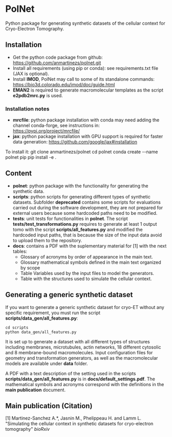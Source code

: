 # PolNet
Python package for generating synthetic datasets of the cellular context for Cryo-Electron Tomography.

## Installation

* Get the python code package from github: https://github.com/anmartinezs/polnet.git
* Install all requirements (using pip or conda): see requirements.txt file (JAX is optional).
* Install **IMOD**, PolNet may call to some of its standalone commands: https://bio3d.colorado.edu/imod/doc/guide.html
* **EMAN2** is required to generate macromolecular templates as the script **e2pdb2mrc.py** is used.

### Installation notes

* **mrcfile**: python package installation with conda may need adding the channel conda-forge, see instructions in: https://pypi.org/project/mrcfile/
* **jax**: python package installation with GPU support is required for faster data generation: https://github.com/google/jax#installation

To install it:
    git clone anmartinezs/polnet
    cd polnet
    conda create --name polnet pip
    pip install -e .

## Content

* **polnet**: python package with the functionality for generating the synthetic data.
* **scripts**: python scripts for generating different types of synthetic datasets. Subfolder **deprecated** contains 
some scripts for evaluations carried out during the software development, they are not prepared for external users
because some hardcoded paths need to be modified.
* **tests**: unit tests for functionalities in **polnet**. The script **tests/test_transformations.py** requires to generate at 
least 1 output tomo with the script **scripts/all_features.py** and modified the hardcoded input paths, that is because
the size of the input data avoid to upload them to the repository.
* **docs**: contains a PDF with the suplementary material for [1] with the next tables:
  + Glossary of acronyms by order of appearance in the main text.
  + Glossary mathematical symbols defined in the main text organized by scope
  + Table Variables used by the input files to model the generators.
  + Table with the structures used to simulate the cellular context. 

## Generating a generic synthetic dataset

If you want to generate a generic synthetic dataset for cryo-ET without any specific requirement, you must run the script
**scripts/data_gen/all_features.py**:

    cd scripts
    python data_gen/all_features.py

It is set up to generate a dataset with all different types of structures including membranes, microtubules, actin networks, 18 different cytosolic and 8 membrane-bound macromolecules.
Input configuration files for geometry and transformation generators, as well as the macromolecular models are available
under **data** folder.

A PDF with a text description of the setting used in the scripts **scripts/data_gen/all_features.py** is in **docs/default_settings.pdf**. The mathematical 
symbols and acronyms correspond with the definitions in the **main publication** document.

## Main publication (Citation)

[1] Martinez-Sanchez A.*, Jasnin M., Phelippeau H. and Lamm L. "Simulating the cellular context in synthetic datasets for cryo-electron tomography" *bioRxiv*



